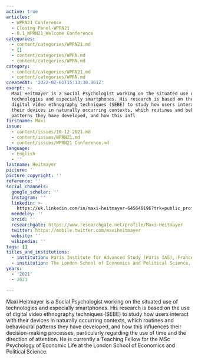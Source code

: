 ```yaml
---
active: true
articles:
  - WPRN21_Conference
  - Closing Panel-WPRN21
  - 0.1_WPRN21_Welcome Conference
categories:
  - content/categories/WPRN21.md
  - []
  - content/categories/WPRN.md
  - content/categories/WPRN.md
category:
  - content/categories/WPRN21.md
  - content/categories/WPRN.md
createdAt: '2022-02-01T15:13:30.061Z'
exerpt: >-
  Maxi Heitmayer is a Social Psychologist working on the situated use of
  technologies and especially smartphones. His research is based on the use of
  digital video ethnography techniques (SEBE) to study how users interact with
  their devices in naturally occurring contexts, which routines and behavioural
  patterns they have developed, and how this infl
firstname: Maxi
issue:
  - content/issues/10-12-2021.md
  - content/issues/WPRN21.md
  - content/issues/WPRN21 Conference.md
language:
  - English
  - ''
lastname: Heitmayer
picture: ''
picture_copyright: ''
reference: ''
social_channels:
  google_scholar: ''
  instagram: ''
  linkedin: >-
    https://uk.linkedin.com/in/maxi-heitmayer-645646196?trk=public_profile_browsemap_profile-result-card_result-card_full-click
  mendeley: ''
  orcid: ''
  researchgate: https://www.researchgate.net/profile/Maxi-Heitmayer
  twitter: https://mobile.twitter.com/maxiheitmayer
  website: ''
  wikipedia: ''
tags: []
titles_and_institutions:
  - institution: Paris Institute for Advanced Study (Paris IAS), France
  - institution: The London School of Economics and Political Science, United Kingdom
years:
  - '2021'
  - 2021

---
```

Maxi Heitmayer is a Social Psychologist working on the situated use of technologies and especially smartphones. His research is based on the use of digital video ethnography techniques (SEBE) to study how users interact with their devices in naturally occurring contexts, which routines and behavioural patterns they have developed, and how this influences their decision-making processes, particularly regarding the use of time and the direction of attention. He is currently a Teaching Fellow for the MSc Psychology of Economic Life at the London School of Economics and Political Science.